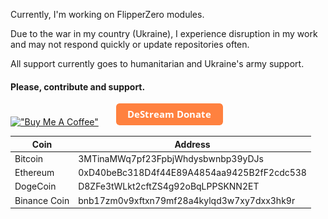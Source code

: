 Currently, I'm working on FlipperZero modules. 

Due to the war in my country (Ukraine), I experience disruption in my work and may not respond quickly or update repositories often.

All support currently goes to humanitarian and Ukraine's army support.

#### Please, contribute and support.

[!["Buy Me A Coffee"](https://www.buymeacoffee.com/assets/img/custom_images/orange_img.png)](https://www.buymeacoffee.com/sequoiasan)&emsp;&emsp;[![DeStream Donate"](https://raw.githubusercontent.com/SequoiaSan/SequoiaSan/main/button_destream-donate.png)](https://destream.net/live/SequoiaSan/donate)

|Coin|Address|
|---|---|
|Bitcoin| 3MTinaMWq7pf23FpbjWhdysbwnbp39yDJs|
|Ethereum| 0xD40beBc318D4f44E89A4854aa9425B2fF2cdc538|
|DogeCoin| D8ZFe3tWLkt2cftZS4g92oBqLPPSKNN2ET|
|Binance Coin| bnb17zm0v9xftxn79mf28a4kylqd3w7xy7dxx3hk9r|


<!--
**SequoiaSan/SequoiaSan** is a ✨ _special_ ✨ repository because its `README.md` (this file) appears on your GitHub profile.

Here are some ideas to get you started:

- 🔭 I’m currently working on ...
- 🌱 I’m currently learning ...
- 👯 I’m looking to collaborate on ...
- 🤔 I’m looking for help with ...
- 💬 Ask me about ...
- 📫 How to reach me: ...
- 😄 Pronouns: ...
- ⚡ Fun fact: ...
-->
